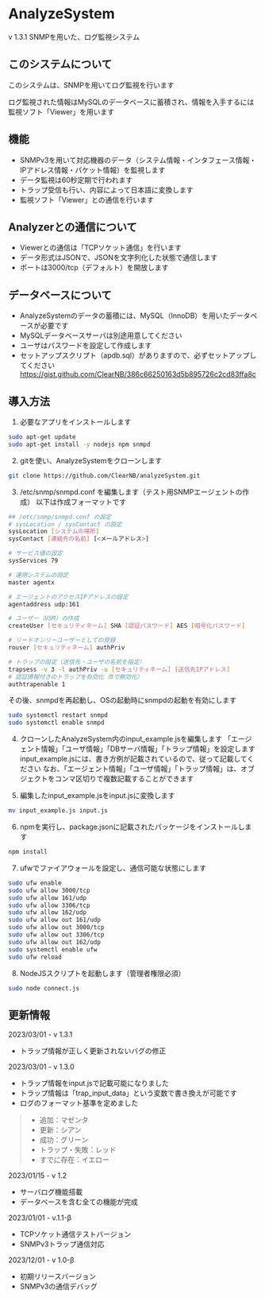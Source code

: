 # AnalyzeSystem
v 1.3.1
SNMPを用いた、ログ監視システム

## このシステムについて
このシステムは、SNMPを用いてログ監視を行います

ログ監視された情報はMySQLのデータベースに蓄積され、情報を入手するには監視ソフト「Viewer」を用います

## 機能
- SNMPv3を用いて対応機器のデータ（システム情報・インタフェース情報・IPアドレス情報・パケット情報）を監視します
- データ監視は60秒定期で行われます
- トラップ受信も行い、内容によって日本語に変換します
- 監視ソフト「Viewer」との通信を行います

## Analyzerとの通信について
- Viewerとの通信は「TCPソケット通信」を行います
- データ形式はJSONで、JSONを文字列化した状態で通信します
- ポートは3000/tcp（デフォルト）を開放します

## データベースについて
- AnalyzeSystemのデータの蓄積には、MySQL（InnoDB）を用いたデータベースが必要です
- MySQLデータベースサーバは別途用意してください
- ユーザはパスワードを設定して作成します
- セットアップスクリプト（apdb.sql）がありますので、必ずセットアップしてください
https://gist.github.com/ClearNB/386c66250163d5b895726c2cd83ffa8c

## 導入方法
1. 必要なアプリをインストールします
```sh
sudo apt-get update
sudo apt-get install -y nodejs npm snmpd
```

2. gitを使い、AnalyzeSystemをクローンします
```sh
git clone https://github.com/ClearNB/analyzeSystem.git
```

3. /etc/snmp/snmpd.conf を編集します（テスト用SNMPエージェントの作成）
以下は作成フォーマットです
```sh
## /etc/snmp/snmpd.conf の設定
# sysLocation / sysContact の設定
sysLocation [システムの場所]
sysContact [連絡先の名前] [<メールアドレス>]

# サービス値の設定
sysServices 79

# 運用システムの設定
master agentx

# エージェントのアクセスIPアドレスの設定
agentaddress udp:161

# ユーザー（USM）の作成
createUser [セキュリティネーム] SHA [認証パスワード] AES [暗号化パスワード]

# リードオンリーユーザーとしての登録
rouser [セキュリティネーム] authPriv

# トラップの設定（送信先・ユーザの名前を指定）
trapsess -v 3 -l authPriv -u [セキュリティネーム] [送信先IPアドレス]
# 認証情報付きのトラップを有効化（0で無効化）
authtrapenable 1
```

その後、snmpdを再起動し、OSの起動時にsnmpdの起動を有効にします
```sh
sudo systemctl restart snmpd
sudo systemctl enable snmpd
```

4. クローンしたAnalyzeSystem内のinput_example.jsを編集します
「エージェント情報」「ユーザ情報」「DBサーバ情報」「トラップ情報」を設定します
input_example.jsには、書き方例が記載されているので、従って記載してください
なお、「エージェント情報」「ユーザ情報」「トラップ情報」は、オブジェクトをコンマ区切りで複数記載することができます

5. 編集したinput_example.jsをinput.jsに変換します
```sh
mv input_example.js input.js
```

6. npmを実行し、package.jsonに記載されたパッケージをインストールします
```sh
npm install
```

7. ufwでファイアウォールを設定し、通信可能な状態にします
```sh
sudo ufw enable
sudo ufw allow 3000/tcp
sudo ufw allow 161/udp
sudo ufw allow 3306/tcp
sudo ufw allow 162/udp
sudo ufw allow out 161/udp
sudo ufw allow out 3000/tcp
sudo ufw allow out 3306/tcp
sudo ufw allow out 162/udp
sudo systemctl enable ufw
sudo ufw reload
```

8. NodeJSスクリプトを起動します（管理者権限必須）
```sh
sudo node connect.js
```

## 更新情報
2023/03/01 - v 1.3.1
 - トラップ情報が正しく更新されないバグの修正

2023/03/01 - v 1.3.0
 - トラップ情報をinput.jsで記載可能になりました
 - トラップ情報は「trap_input_data」という変数で書き換えが可能です
 - ログのフォーマット基準を定めました
> - 追加：マゼンタ
> - 更新：シアン
> - 成功：グリーン
> - トラップ・失敗：レッド
> - すでに存在：イエロー

2023/01/15 - v 1.2
 - サーバログ機能搭載
 - データベースを含む全ての機能が完成

2023/01/01 - v.1.1-β
 - TCPソケット通信テストバージョン
 - SNMPv3トラップ通信対応

2023/12/01 - v 1.0-β
 - 初期リリースバージョン
 - SNMPv3の通信デバッグ